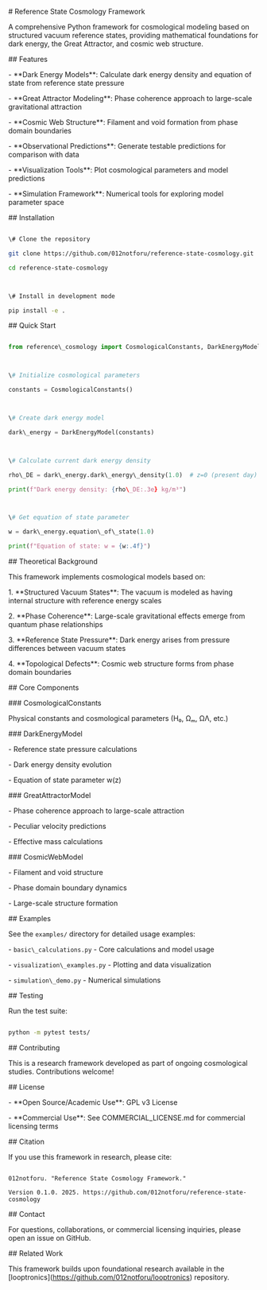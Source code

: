 \# Reference State Cosmology Framework



A comprehensive Python framework for cosmological modeling based on structured vacuum reference states, providing mathematical foundations for dark energy, the Great Attractor, and cosmic web structure.



\## Features



\- \*\*Dark Energy Models\*\*: Calculate dark energy density and equation of state from reference state pressure

\- \*\*Great Attractor Modeling\*\*: Phase coherence approach to large-scale gravitational attraction

\- \*\*Cosmic Web Structure\*\*: Filament and void formation from phase domain boundaries

\- \*\*Observational Predictions\*\*: Generate testable predictions for comparison with data

\- \*\*Visualization Tools\*\*: Plot cosmological parameters and model predictions

\- \*\*Simulation Framework\*\*: Numerical tools for exploring model parameter space



\## Installation



```bash

\# Clone the repository

git clone https://github.com/012notforu/reference-state-cosmology.git

cd reference-state-cosmology



\# Install in development mode

pip install -e .

```



\## Quick Start



```python

from reference\_cosmology import CosmologicalConstants, DarkEnergyModel



\# Initialize cosmological parameters

constants = CosmologicalConstants()



\# Create dark energy model

dark\_energy = DarkEnergyModel(constants)



\# Calculate current dark energy density

rho\_DE = dark\_energy.dark\_energy\_density(1.0)  # z=0 (present day)

print(f"Dark energy density: {rho\_DE:.3e} kg/m³")



\# Get equation of state parameter

w = dark\_energy.equation\_of\_state(1.0)

print(f"Equation of state: w = {w:.4f}")

```



\## Theoretical Background



This framework implements cosmological models based on:



1\. \*\*Structured Vacuum States\*\*: The vacuum is modeled as having internal structure with reference energy scales

2\. \*\*Phase Coherence\*\*: Large-scale gravitational effects emerge from quantum phase relationships

3\. \*\*Reference State Pressure\*\*: Dark energy arises from pressure differences between vacuum states

4\. \*\*Topological Defects\*\*: Cosmic web structure forms from phase domain boundaries



\## Core Components



\### CosmologicalConstants

Physical constants and cosmological parameters (H₀, Ωₘ, ΩΛ, etc.)



\### DarkEnergyModel  

\- Reference state pressure calculations

\- Dark energy density evolution

\- Equation of state parameter w(z)



\### GreatAttractorModel

\- Phase coherence approach to large-scale attraction

\- Peculiar velocity predictions

\- Effective mass calculations



\### CosmicWebModel

\- Filament and void structure

\- Phase domain boundary dynamics

\- Large-scale structure formation



\## Examples



See the `examples/` directory for detailed usage examples:



\- `basic\_calculations.py` - Core calculations and model usage

\- `visualization\_examples.py` - Plotting and data visualization

\- `simulation\_demo.py` - Numerical simulations



\## Testing



Run the test suite:



```bash

python -m pytest tests/

```



\## Contributing



This is a research framework developed as part of ongoing cosmological studies. Contributions welcome!



\## License



\- \*\*Open Source/Academic Use\*\*: GPL v3 License

\- \*\*Commercial Use\*\*: See COMMERCIAL\_LICENSE.md for commercial licensing terms



\## Citation



If you use this framework in research, please cite:



```

012notforu. "Reference State Cosmology Framework." 

Version 0.1.0. 2025. https://github.com/012notforu/reference-state-cosmology

```



\## Contact



For questions, collaborations, or commercial licensing inquiries, please open an issue on GitHub.



\## Related Work



This framework builds upon foundational research available in the \[looptronics](https://github.com/012notforu/looptronics) repository.

